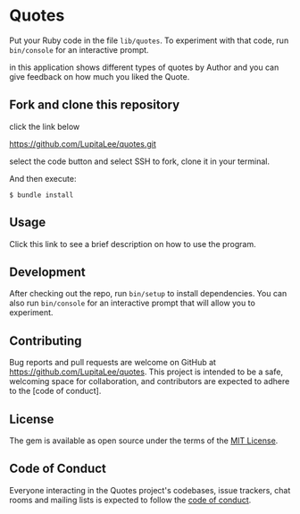 
# Quotes

Put your Ruby code in the file `lib/quotes`. To experiment with that code, run `bin/console` for an interactive prompt.

in this application shows different types of quotes by Author and you can give feedback on how much you liked the Quote.

## Fork and clone this repository

click the link below 

https://github.com/LupitaLee/quotes.git

select the code button and select SSH to fork, clone it in your terminal.



And then execute:

    $ bundle install



## Usage

Click this link to see a brief description on how to use the program. 
 <!-- # ademo video link here -->

## Development

After checking out the repo, run `bin/setup` to install dependencies. You can also run `bin/console` for an interactive prompt that will allow you to experiment.



## Contributing

Bug reports and pull requests are welcome on GitHub at https://github.com/LupitaLee/quotes. This project is intended to be a safe, welcoming space for collaboration, and contributors are expected to adhere to the [code of conduct].
## License

The gem is available as open source under the terms of the [MIT License](https://opensource.org/licenses/MIT).

## Code of Conduct

Everyone interacting in the Quotes project's codebases, issue trackers, chat rooms and mailing lists is expected to follow the [code of conduct](https://github.com/[USERNAME]/quotes/blob/master/CODE_OF_CONDUCT.md).
